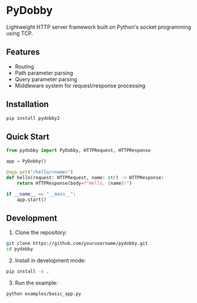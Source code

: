 # PyDobby

Lightweight HTTP server framework built on Python's socket programming using TCP.


## Features

- Routing
- Path parameter parsing
- Query parameter parsing
- Middleware system for request/response processing

## Installation

```bash
pip install pydobby2
```

## Quick Start

```python
from pydobby import PyDobby, HTTPRequest, HTTPResponse

app = PyDobby()

@app.get("/hello/<name>")
def hello(request: HTTPRequest, name: str) -> HTTPResponse:
    return HTTPResponse(body=f"Hello, {name}!")

if __name__ == "__main__":
    app.start()
```

## Development

1. Clone the repository:
```bash
git clone https://github.com/yourusername/pydobby.git
cd pydobby
```

2. Install in development mode:
```bash
pip install -e .
```

3. Run the example:
```bash
python examples/basic_app.py
```
